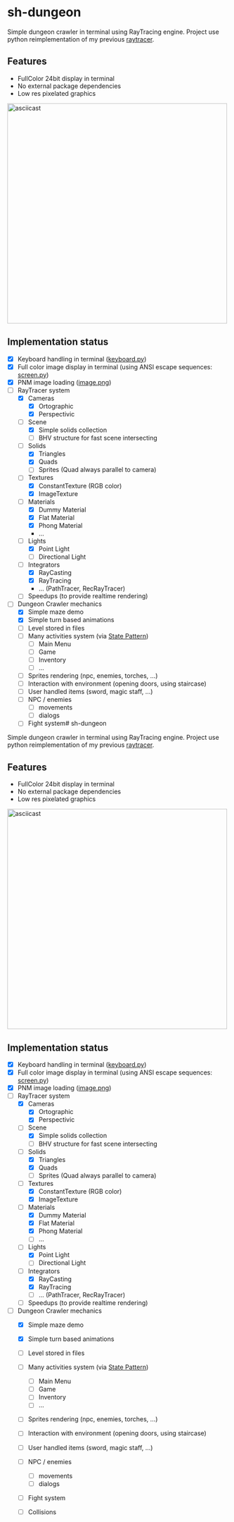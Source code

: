 # sh-dungeon

Simple dungeon crawler in terminal using RayTracing engine. 
Project use python reimplementation of my previous [raytracer](https://github.com/pkubiak/raytracer). 

## Features ##
- FullColor 24bit display in terminal
- No external package dependencies
- Low res pixelated graphics

<a href="https://asciinema.org/a/297924" class="float:right">
<img src="https://asciinema.org/a/297924.svg" width="500" alt="asciicast">
</a>


## Implementation status ##
- [x] Keyboard handling in terminal ([keyboard.py](https://github.com/pkubiak/sh-dungeon/blob/master/keyboard.py))
- [x] Full color image display in terminal (using ANSI escape sequences: [screen.py](https://github.com/pkubiak/sh-dungeon/blob/master/screen.py))
- [x] PNM image loading ([image.png](https://github.com/pkubiak/sh-dungeon/blob/master/rt/image.py))
- [ ] RayTracer system
  - [x] Cameras
    - [x] Ortographic
    - [x] Perspectivic
  - [ ] Scene
    - [x] Simple solids collection
    - [ ] BHV structure for fast scene intersecting
  - [ ] Solids
    - [x] Triangles
    - [x] Quads
    - [ ] Sprites (Quad always parallel to camera)
  - [ ] Textures
    - [x] ConstantTexture (RGB color)
    - [x] ImageTexture
  - [ ] Materials
    - [x] Dummy Material
    - [x] Flat Material
    - [x] Phong Material
    - ...
  - [ ] Lights
    - [x] Point Light
    - [ ] Directional Light
  - [ ] Integrators
    - [x] RayCasting
    - [x] RayTracing
    - ... (PathTracer, RecRayTracer)
  - [ ] Speedups (to provide realtime rendering)
  
- [ ] Dungeon Crawler mechanics
  - [x] Simple maze demo
  - [x] Simple turn based animations
  - [ ] Level stored in files
  - [ ] Many activities system (via [State Pattern](http://gameprogrammingpatterns.com/state.html))
    - [ ] Main Menu
    - [ ] Game
    - [ ] Inventory 
    - [ ] ...
  - [ ] Sprites rendering (npc, enemies, torches, ...)
  - [ ] Interaction with environment (opening doors, using staircase)
  - [ ] User handled items (sword, magic staff, ...)
  - [ ] NPC / enemies
    - [ ] movements
    - [ ] dialogs
  - [ ] Fight system# sh-dungeon

Simple dungeon crawler in terminal using RayTracing engine. 
Project use python reimplementation of my previous [raytracer](https://github.com/pkubiak/raytracer). 

## Features ##
- FullColor 24bit display in terminal
- No external package dependencies
- Low res pixelated graphics

<a href="https://asciinema.org/a/297924" class="float:right">
<img src="https://asciinema.org/a/297924.svg" width="500" alt="asciicast">
</a>


## Implementation status ##
- [x] Keyboard handling in terminal ([keyboard.py](https://github.com/pkubiak/sh-dungeon/blob/master/keyboard.py))
- [x] Full color image display in terminal (using ANSI escape sequences: [screen.py](https://github.com/pkubiak/sh-dungeon/blob/master/screen.py))
- [x] PNM image loading ([image.png](https://github.com/pkubiak/sh-dungeon/blob/master/rt/image.py))
- [ ] RayTracer system
  - [x] Cameras
    - [x] Ortographic
    - [x] Perspectivic
  - [ ] Scene
    - [x] Simple solids collection
    - [ ] BHV structure for fast scene intersecting
  - [ ] Solids
    - [x] Triangles
    - [x] Quads
    - [ ] Sprites (Quad always parallel to camera)
  - [ ] Textures
    - [x] ConstantTexture (RGB color)
    - [x] ImageTexture
  - [ ] Materials
    - [x] Dummy Material
    - [x] Flat Material
    - [x] Phong Material
    - [ ] ...
  - [ ] Lights
    - [x] Point Light
    - [ ] Directional Light
  - [ ] Integrators
    - [x] RayCasting
    - [x] RayTracing
    - [ ] ... (PathTracer, RecRayTracer)
  - [ ] Speedups (to provide realtime rendering)
  
- [ ] Dungeon Crawler mechanics
  - [x] Simple maze demo
  - [x] Simple turn based animations
  - [ ] Level stored in files
  - [ ] Many activities system (via [State Pattern](http://gameprogrammingpatterns.com/state.html))
    - [ ] Main Menu
    - [ ] Game
    - [ ] Inventory 
    - [ ] ...
  - [ ] Sprites rendering (npc, enemies, torches, ...)
  - [ ] Interaction with environment (opening doors, using staircase)
  - [ ] User handled items (sword, magic staff, ...)
  - [ ] NPC / enemies
    - [ ] movements
    - [ ] dialogs
  - [ ] Fight system
  - [ ] Collisions
  
